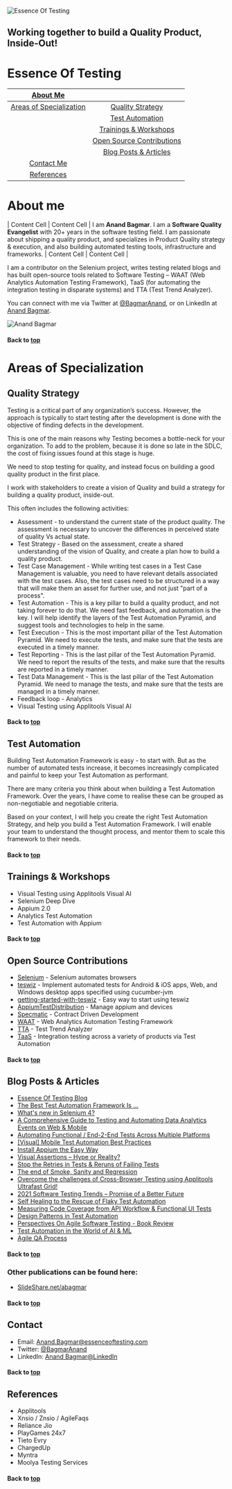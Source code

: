
![Essence Of Testing](images/Logo.png)

## **Working together to build a Quality Product, Inside-Out!**

# Essence Of Testing

| [About Me](#about-me)  | |  
| :---: | :---: | 
| [Areas of Specialization](#areas-of-specialization)  | [Quality Strategy](#quality-strategy) |  
|  | [Test Automation](#test-automation) |  
|  | [Trainings & Workshops](#trainings-\&-workshops)  |
| | [Open Source Contributions](#open-source-contributions) | |
| | [Blog Posts & Articles](#blog-posts-\&-articles) | |
|  [Contact Me](#contact) | |
| [References](#references) | |


# About me
| Content Cell  | Content Cell  |
I am **Anand Bagmar**. I am a **Software Quality Evangelist** with 20+ years in the software testing field. I am passionate about shipping a quality product, and specializes in Product Quality strategy & execution, and also building automated testing tools, infrastructure and frameworks.
| Content Cell  | Content Cell  |

I am a contributor on the Selenium project, writes testing related blogs and has built open-source tools related to Software Testing – WAAT (Web Analytics Automation Testing Framework), TaaS (for automating the integration testing in disparate systems) and TTA (Test Trend Analyzer).

You can connect with me via Twitter at <a href="https://twitter.com/BagmarAnand" target="_blank">@BagmarAnand</a>, or on LinkedIn at <a href="https://www.linkedin.com/in/anandbagmar/"  target="_blank">Anand Bagmar</a>.

![Anand Bagmar](images/Anand_profile.jpg)

#### Back to [top](#essence-of-testing)

# Areas of Specialization

## Quality Strategy
Testing is a critical part of any organization’s success. However, the approach  is typically to start testing after the development is done with the objective of finding defects in the development.

This is one of the main reasons why Testing becomes a bottle-neck for your organization. To add to the problem, because it is done so late in the SDLC, the cost of fixing issues found at this stage is huge.

We need to stop testing for quality, and instead focus on building a good quality product in the first place.

I work with stakeholders to create a vision of Quality and build a strategy for building a quality product, inside-out.

This often includes the following activities:
* Assessment - to understand the current state of the product quality. The assessment is necessary to uncover the differences in perceived state of quality Vs actual state.
* Test Strategy - Based on the assessment, create a shared understanding of the vision of Quality, and create a plan how to build a quality product.
* Test Case Management - While writing test cases in a Test Case Management is valuable, you need to have relevant details associated with the test cases. Also, the test cases need to be structured in a way that will make them an asset for further use, and not just "part of a process".
* Test Automation - This is a key pillar to build a quality product, and not taking forever to do that. We need fast feedback, and automation is the key. I will help identify the layers of the Test Automation Pyramid, and suggest tools and technologies to help in the same.
* Test Execution - This is the most important pillar of the Test Automation Pyramid. We need to execute the tests, and make sure that the tests are executed in a timely manner.
* Test Reporting - This is the last pillar of the Test Automation Pyramid. We need to report the results of the tests, and make sure that the results are reported in a timely manner.
* Test Data Management - This is the last pillar of the Test Automation Pyramid. We need to manage the tests, and make sure that the tests are managed in a timely manner.
* Feedback loop - Analytics
* Visual Testing using Applitools Visual AI

#### Back to [top](#essence-of-testing)

## Test Automation
Building Test Automation Framework is easy - to start with. But as the number of automated tests increase, it becomes increasingly complicated and painful to keep your Test Automation as performant.

There are many criteria you think about when building a Test Automation Framework. Over the years, I have come to realise these can be grouped as non-negotiable and negotiable criteria.

Based on your context, I will help you create the right Test Automation Strategy, and help you build a Test Automation Framework. I will enable your team to understand the thought process, and mentor them to scale this framework to their needs.

#### Back to [top](#essence-of-testing)

## Trainings \& Workshops

* Visual Testing using Applitools Visual AI
* Selenium Deep Dive
* Appium 2.0
* Analytics Test Automation
* Test Automation with Appium

#### Back to [top](#essence-of-testing)

## Open Source Contributions

* <a href="https://selenium.dev" target="_blank">Selenium</a> - Selenium automates browsers                 
* <a href="https://github.com/znsio/teswiz" target="_blank">teswiz</a> - Implement automated tests for Android & iOS apps, Web, and Windows desktop apps specified using cucumber-jvm
* <a href="https://github.com/znsio/getting-started-with-teswiz" target="_blank">getting-started-with-teswiz</a> - Easy way to start using teswiz
* <a href="https://github.com/AppiumTestDistribution/AppiumTestDistribution" target="_blank">AppiumTestDistribution</a> - Manage appium and devices
* <a href="https://specmatic.in" target="_blank">Specmatic</a> - Contract Driven Development
* <a href="https://github.com/anandbagmar/waat" target="_blank">WAAT</a> - Web Analytics Automation Testing Framework
* <a href="https://github.com/anandbagmar/tta" target="_blank">TTA</a> - Test Trend Analyzer                                                
* <a href="https://github.com/anandbagmar/taas" target="_blank">TaaS</a> - Integration testing across a variety of products via Test Automation

#### Back to [top](#essence-of-testing)

## Blog Posts \& Articles

* <a href="https://essenceoftesting.blogspot.com" target="_blank">Essence Of Testing Blog</a>
* <a href="https://applitools.com/blog/what-is-the-best-test-automation-framework/" target="_blank">The Best Test Automation Framework Is ...</a> 
* <a href="https://applitools.com/blog/selenium-4/" target="_blank">What's new in Selenium 4?</a> 
* <a href="https://applitools.com/blog/guide-testing-automating-data-analytics-events-web-mobile/" target="_blank">A Comprehensive Guide to Testing and Automating Data Analytics Events on Web & Mobile</a> 
* <a href="https://applitools.com/blog/automating-functional-end-to-end-tests-cross-platform/" target="_blank">Automating Functional / End-2-End Tests Across Multiple Platforms</a> 
* <a href="https://applitools.com/blog/visual-mobile-test-automation-best-practices/" target="_blank">[Visual] Mobile Test Automation Best Practices</a> 
* <a href="https://applitools.com/blog/automatic-appium-setup/" target="_blank">Install Appium the Easy Way</a> 
* <a href="https://applitools.com/blog/visual-ai-hype-or-reality/" target="_blank">Visual Assertions – Hype or Reality?</a> 
* <a href="https://applitools.com/blog/uncover-flaky-tests/" target="_blank">Stop the Retries in Tests & Reruns of Failing Tests</a> 
* <a href="https://applitools.com/blog/end-smoke-sanity-regression/" target="_blank">The end of Smoke, Sanity and Regression</a> 
* <a href="https://applitools.com/blog/cross-browser-testing-ultrafast-grid/" target="_blank">Overcome the challenges of Cross-Browser Testing using Applitools Ultrafast Grid!</a> 
* <a href="https://blog.testproject.io/2020/12/29/2021-software-testing-trends-promise-of-a-better-future/" target="_blank">2021 Software Testing Trends – Promise of a Better Future</a> 
* <a href="https://blog.testproject.io/2020/12/23/self-healing-to-the-rescue-of-flaky-test-automation/" target="_blank">Self Healing to the Rescue of Flaky Test Automation</a> 
* <a href="https://blog.testproject.io/2020/11/24/measuring-code-coverage-from-api-workflow-functional-ui-tests/" target="_blank">Measuring Code Coverage from API Workflow & Functional UI Tests</a> 
* <a href="https://blog.testproject.io/2020/06/29/design-patterns-in-test-automation/" target="_blank">Design Patterns in Test Automation</a> 
* <a href="https://www.infoq.com/articles/agile-software-testing/" target="_blank">Perspectives On Agile Software Testing - Book Review</a> 
* <a href="https://www.infoq.com/articles/test-automation-ai-ml" target="_blank">Test Automation in the World of AI & ML</a> 
* <a href="https://www.slideshare.net/abagmar/agile-qa-process" target="_blank">Agile QA Process</a> 

#### Back to [top](#essence-of-testing)

### Other publications can be found here:
* <a href="https://www.slideshare.net/abagmar/" target="_blank">SlideShare.net/abagmar</a>

#### Back to [top](#essence-of-testing)
 
## Contact

* Email: [Anand.Bagmar@essenceoftesting.com](mailto:anand.bagmar@essenceoftesting.com)
* Twitter: [@BagmarAnand](https://twitter.com/BagmarAnand)
* LinkedIn: [Anand Bagmar@LinkedIn](https://www.linkedin.com/in/anandbagmar/)

#### Back to [top](#essence-of-testing)

## References 

* Applitools
* Xnsio / Znsio / AgileFaqs
* Reliance Jio
* PlayGames 24x7
* Tieto Evry
* ChargedUp
* Myntra
* Moolya Testing Services

#### Back to [top](#essence-of-testing)